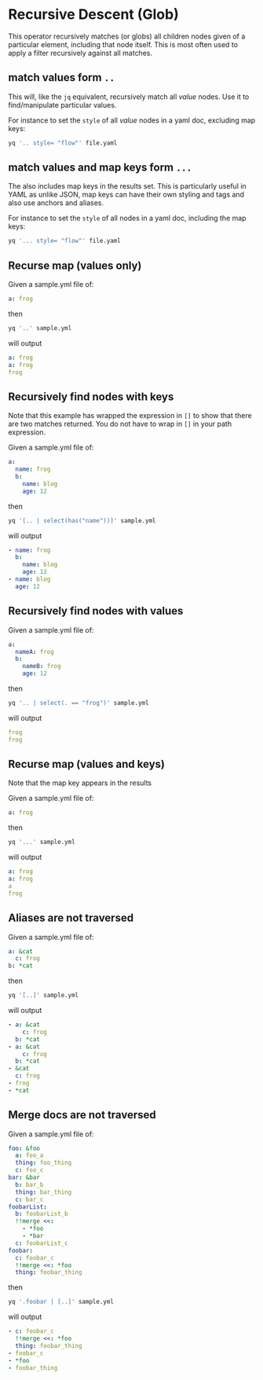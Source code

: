 # Recursive Descent (Glob)

This operator recursively matches (or globs) all children nodes given of a particular element, including that node itself. This is most often used to apply a filter recursively against all matches.

## match values form `..`
This will, like the `jq` equivalent, recursively match all _value_ nodes. Use it to find/manipulate particular values.

For instance to set the `style` of all _value_ nodes in a yaml doc, excluding map keys:

```bash
yq '.. style= "flow"' file.yaml
```

## match values and map keys form `...`
The also includes map keys in the results set. This is particularly useful in YAML as unlike JSON, map keys can have their own styling and tags and also use anchors and aliases.

For instance to set the `style` of all nodes in a yaml doc, including the map keys:

```bash
yq '... style= "flow"' file.yaml
```
## Recurse map (values only)
Given a sample.yml file of:
```yaml
a: frog
```
then
```bash
yq '..' sample.yml
```
will output
```yaml
a: frog
a: frog
frog
```

## Recursively find nodes with keys
Note that this example has wrapped the expression in `[]` to show that there are two matches returned. You do not have to wrap in `[]` in your path expression.

Given a sample.yml file of:
```yaml
a:
  name: frog
  b:
    name: blog
    age: 12
```
then
```bash
yq '[.. | select(has("name"))]' sample.yml
```
will output
```yaml
- name: frog
  b:
    name: blog
    age: 12
- name: blog
  age: 12
```

## Recursively find nodes with values
Given a sample.yml file of:
```yaml
a:
  nameA: frog
  b:
    nameB: frog
    age: 12
```
then
```bash
yq '.. | select(. == "frog")' sample.yml
```
will output
```yaml
frog
frog
```

## Recurse map (values and keys)
Note that the map key appears in the results

Given a sample.yml file of:
```yaml
a: frog
```
then
```bash
yq '...' sample.yml
```
will output
```yaml
a: frog
a: frog
a
frog
```

## Aliases are not traversed
Given a sample.yml file of:
```yaml
a: &cat
  c: frog
b: *cat
```
then
```bash
yq '[..]' sample.yml
```
will output
```yaml
- a: &cat
    c: frog
  b: *cat
- a: &cat
    c: frog
  b: *cat
- &cat
  c: frog
- frog
- *cat
```

## Merge docs are not traversed
Given a sample.yml file of:
```yaml
foo: &foo
  a: foo_a
  thing: foo_thing
  c: foo_c
bar: &bar
  b: bar_b
  thing: bar_thing
  c: bar_c
foobarList:
  b: foobarList_b
  !!merge <<:
    - *foo
    - *bar
  c: foobarList_c
foobar:
  c: foobar_c
  !!merge <<: *foo
  thing: foobar_thing
```
then
```bash
yq '.foobar | [..]' sample.yml
```
will output
```yaml
- c: foobar_c
  !!merge <<: *foo
  thing: foobar_thing
- foobar_c
- *foo
- foobar_thing
```

